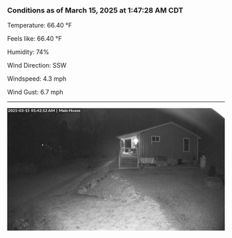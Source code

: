 ### Conditions as of March 15, 2025 at 1:47:28 AM CDT 

Temperature: 66.40 &deg;F

Feels like: 66.40 &deg;F

Humidity: 74%

Wind Direction: SSW

Windspeed: 4.3 mph

Wind Gust: 6.7 mph

---

<img src="./images/latest.jpeg"/>

